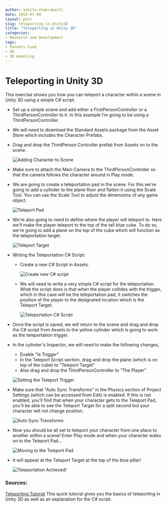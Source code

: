 ```yaml
---
author: ankita-chakrabarti
date: 2019-07-09
layout: post
slug: teleporting-in-Unity3D
title: "Teleporting in Unity 3D"
categories:
- Research and Development
tags:
- Parents Fund
- VR
- 3D modeling
---
```

# Teleporting in Unity 3D

This exercise shows you how you can teleport a character within a scene in Unity 3D using a simple C# script.

- Set up a simple scene and add either a FirstPersonController or a ThirdPersonController to it. In this example I'm going to be using a ThirdPersonController.
- We will need to download the Standard Assets package from the Asset Store which includes the Character Prefabs.
- Drag and drop the ThirdPerson Controller prefab from Assets on to the scene.

  ![Adding Character to Scene](/assets/post-media/teleporting/1.png)

- Make sure to attach the Main Camera to the ThirdPersonController so that the camera follows the character around in Play mode.

- We are going to create a teleportation pad in the scene. For this we're going to add a cylinder to the plane floor and flatten it using the Scale Tool. You can use the Scale Tool to adjust the dimensions of any game object.

  ![Teleport Pad](/assets/post-media/teleporting/2.png)

- We're also going to need to define where the player will teleport to. Here we'll make the player teleport to the top of the tall blue cube. To do so, we're going to add a plane on the top of the cube which will function as the teleportation target.

  ![Teleport Target](/assets/post-media/teleporting/3.png)

- Writing the Teleportation C# Script:
  - Create a new C# Script in Assets.

    ![Create new C# script](/assets/post-media/teleporting/4.png)

  - We will need to write a very simple C# script for the teleportation. What   the script does is that when the player collides with the trigger, which in this case will be the teleportation pad, it switches the position of the player to the designated location which is the Teleport Target.

    ![Teleportation C# Script](/assets/post-media/teleporting/5.png)

- Once the script is saved, we will return to the scene and drag and drop the C# script from Assets to the yellow cylinder which is going to work as the teleportation trigger.

- In the cylinder's Inspector, we will need to make the following changes,
  - Enable "Is Trigger"
  - In the Teleport Script section, drag and drop the plane (which is on top of the cube) to "Teleport Target"
  - Also drag and drop the ThirdPersonController to "The Player"
  
  ![Setting the Teleport Trigger](/assets/post-media/teleporting/6.png)
  
- Make sure that "Auto Sync Transforms" in the Physics section of Project Settings (which can be accessed from Edit) is enabled. If this is not enabled, you'll find that when your character gets to the Teleport Pad, you'll be able to see the Teleport Target for a split second but your character will not change position. 

  ![Auto Sync Transforms](/assets/post-media/teleporting/7.png)

- Now you should be all set to teleport your character from one place to another within a scene! Enter Play mode and when your character walks on to the Teleport Pad...

  ![Moving to the Teleport Pad](/assets/post-media/teleporting/8.png)

- It will appear at the Teleport Target at the top of the blue pillar!

  ![Teleportation Achieved!](/assets/post-media/teleporting/9.png)


### Sources:

[Teleporting Tutorial](https://www.youtube.com/watch?v=aZ7tFPGF28w.html) This quick tutorial gives you the basics of teleporting in Unity 3D as well as an explanation for the C# script.


